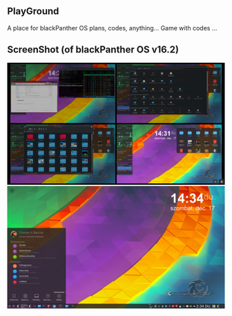 PlayGround
--------------
A place for  blackPanther OS plans, codes, anything...
Game with codes ...


ScreenShot (of blackPanther OS v16.2)
--------------

![blackpanther](https://raw.githubusercontent.com/blackPantherOS/playground/master/screenshot1.png)
![blackpanther](https://raw.githubusercontent.com/blackPantherOS/playground/master/screenshot2.png)
